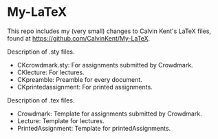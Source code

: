# My-LaTeX

This repo includes my (very small) changes to Calvin Kent's LaTeX files, found at https://github.com/CalvinKent/My-LaTeX.

Description of .sty files.

- CKcrowdmark.sty: For assignments submitted by Crowdmark.
- CKlecture: For lectures.
- CKpreamble: Preamble for every document.
- CKprintedassignment: For printed assignments.

Description of .tex files.

- Crowdmark: Template for assignments submitted by Crowdmark.
- Lecture: Template for lectures.
- PrintedAssignment: Template for printedAssignments.
